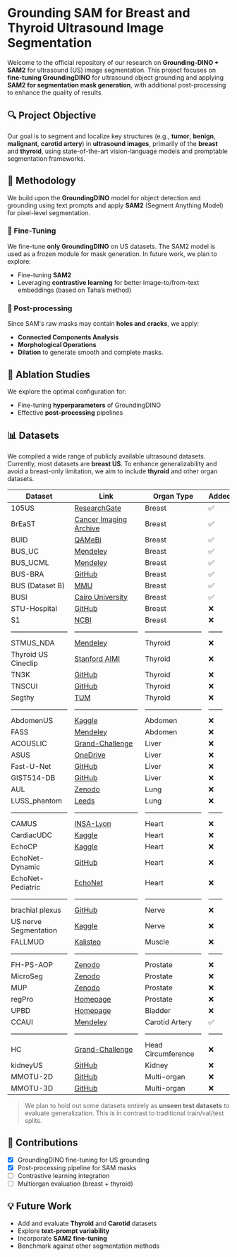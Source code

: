 # Grounding SAM for Breast and Thyroid Ultrasound Image Segmentation

Welcome to the official repository of our research on **Grounding-DINO + SAM2** for ultrasound (US) image segmentation. This project focuses on **fine-tuning GroundingDINO** for ultrasound object grounding and applying **SAM2 for segmentation mask generation**, with additional post-processing to enhance the quality of results.

## 🔍 Project Objective

Our goal is to segment and localize key structures (e.g., **tumor**, **benign**, **malignant**, **carotid artery**) in **ultrasound images**, primarily of the **breast** and **thyroid**, using state-of-the-art vision-language models and promptable segmentation frameworks.

## 🧪 Methodology

We build upon the **GroundingDINO** model for object detection and grounding using text prompts and apply **SAM2** (Segment Anything Model) for pixel-level segmentation.

### 🔧 Fine-Tuning

We fine-tune **only GroundingDINO** on US datasets. The SAM2 model is used as a frozen module for mask generation. In future work, we plan to explore:
- Fine-tuning **SAM2**
- Leveraging **contrastive learning** for better image-to/from-text embeddings (based on Taha’s method)

### 🔁 Post-processing

Since SAM's raw masks may contain **holes and cracks**, we apply:
- **Connected Components Analysis**
- **Morphological Operations**
- **Dilation**
to generate smooth and complete masks.

## 🧪 Ablation Studies

We explore the optimal configuration for:
- Fine-tuning **hyperparameters** of GroundingDINO
- Effective **post-processing** pipelines

## 📊 Datasets

We compiled a wide range of publicly available ultrasound datasets. Currently, most datasets are **breast US**. To enhance generalizability and avoid a breast-only limitation, we aim to include **thyroid** and other organ datasets.


| Dataset               | Link                                                                                                               | Organ Type         | Added |
|-----------------------|--------------------------------------------------------------------------------------------------------------------|--------------------|-------|
| 105US                 | [ResearchGate](https://www.researchgate.net/publication/329586355_100_2D_US_Images_and_Tumor_Segmentation_Masks)  | Breast             | ✅    |
| BrEaST                | [Cancer Imaging Archive](https://www.cancerimagingarchive.net/collection/breast-lesions-usg/)                     | Breast             | ✅    |
| BUID                  | [QAMeBi](https://qamebi.com/breast-ultrasound-images-database/)                                                   | Breast             | ✅    |
| BUS_UC                | [Mendeley](https://data.mendeley.com/datasets/3ksd7w7jkx/1)                                                       | Breast             | ✅    |
| BUS_UCML              | [Mendeley](https://data.mendeley.com/datasets/7fvgj4jsp7/1)                                                       | Breast             | ✅    |
| BUS-BRA               | [GitHub](https://github.com/wgomezf/BUS-BRA)                                                                      | Breast             | ✅    |
| BUS (Dataset B)       | [MMU](http://www2.docm.mmu.ac.uk/STAFF/M.Yap/dataset.php)                                                         | Breast             | ✅    |
| BUSI                  | [Cairo University](https://scholar.cu.edu.eg/?q=afahmy/pages/dataset)                                             | Breast             | ✅    |
| STU-Hospital          | [GitHub](https://github.com/xbhlk/STU-Hospital)                                                                   | Breast             | ❌    |
| S1                    | [NCBI](https://www.ncbi.nlm.nih.gov/pmc/articles/PMC8205136/)                                                     | Breast             | ❌    |
| ————————              | ————————— | ————————             | ——    |
| STMUS_NDA             | [Mendeley](https://data.mendeley.com/datasets/3jykz7wz8d/1)                                                       | Thyroid            | ❌    |
| Thyroid US Cineclip   | [Stanford AIMI](https://stanfordaimi.azurewebsites.net/datasets/a72f2b02-7b53-4c5d-963c-d7253220bfd5)             | Thyroid            | ❌    |
| TN3K                  | [GitHub](https://github.com/openmedlab/Awesome-Medical-Dataset/blob/main/resources/TN3K.md)                       | Thyroid            | ❌    |
| TNSCUI                | [GitHub](https://github.com/openmedlab/Awesome-Medical-Dataset/blob/main/resources/TN-SCUI2020.md)                | Thyroid            | ❌    |
| Segthy                | [TUM](https://www.cs.cit.tum.de/camp/publications/segthy-dataset/)                                                | Thyroid            | ❌    |
| ————————              | ————————— | ————————             | ——    |
| AbdomenUS             | [Kaggle](https://www.kaggle.com/datasets/ignaciorlando/ussimandsegm)                                              | Abdomen            | ❌    |
| FASS                  | [Mendeley](https://data.mendeley.com/datasets/4gcpm9dsc3/1)                                                       | Abdomen            | ❌    |
| ACOUSLIC              | [Grand-Challenge](https://acouslic-ai.grand-challenge.org/overview-and-goals/)                                   | Liver              | ❌    |
| ASUS                  | [OneDrive](https://onedrive.live.com/?authkey=%21AMIrL6S1cSjlo1I&id=7230D4DEC6058018%2191725&cid=7230D4DEC6058018)| Liver              | ❌    |
| Fast-U-Net            | [GitHub](https://github.com/vahidashkani/Fast-U-Net)                                                              | Liver              | ❌    |
| GIST514-DB            | [GitHub](https://github.com/howardchina/query2)                                                                   | Liver              | ❌    |
| AUL                   | [Zenodo](https://zenodo.org/records/7272660)                                                                      | Lung               | ❌    |
| LUSS_phantom          | [Leeds](https://archive.researchdata.leeds.ac.uk/1263/)                                                           | Lung               | ❌    |
| ————————              | ————————— | ————————             | ——    |
| CAMUS                 | [INSA-Lyon](https://humanheart-project.creatis.insa-lyon.fr/database/#collection/6373703d73e9f0047faa1bc8g)       | Heart              | ❌    |
| CardiacUDC            | [Kaggle](https://www.kaggle.com/datasets/xiaoweixumedicalai/cardiacudc-dataset)                                   | Heart              | ❌    |
| EchoCP                | [Kaggle](https://www.kaggle.com/datasets/xiaoweixumedicalai/echocp)                                               | Heart              | ❌    |
| EchoNet-Dynamic       | [GitHub](https://github.com/echonet/dynamic)                                                                      | Heart              | ❌    |
| EchoNet-Pediatric     | [EchoNet](https://echonet.github.io/pediatric)                                                                    | Heart              | ❌    |
| ————————              | ————————— | ————————             | ——    |
| brachial plexus       | [GitHub](https://github.com/Regional-US/brachial_plexus)                                                          | Nerve              | ❌    |
| US nerve Segmentation | [Kaggle](https://www.kaggle.com/c/ultrasound-nerve-segmentation/data)                                             | Nerve              | ❌    |
| FALLMUD               | [Kalisteo](https://kalisteo.cea.fr/index.php/fallmud/#)                                                           | Muscle             | ❌    |
| ————————              | ————————— | ————————             | ——    |
| FH-PS-AOP             | [Zenodo](https://zenodo.org/records/10829116)                                                                     | Prostate           | ❌    |
| MicroSeg              | [Zenodo](https://zenodo.org/records/10475293)                                                                     | Prostate           | ❌    |
| MUP                   | [Zenodo](https://zenodo.org/records/10475293)                                                                     | Prostate           | ❌    |
| regPro                | [Homepage](https://muregpro.github.io/data.html)                                                                  | Prostate           | ❌    |
| UPBD                  | [Homepage](https://ubpd.worldwidetracing.com:9443/)                                                               | Bladder            | ❌    |
| CCAUI                 | [Mendeley](https://data.mendeley.com/datasets/d4xt63mgjm/1)                                                       | Carotid Artery     | ✅    |
| ————————              | ————————— | ————————             | ——    |
| HC                    | [Grand-Challenge](https://hc18.grand-challenge.org/)                                                              | Head Circumference | ❌    |
| kidneyUS              | [GitHub](https://github.com/rsingla92/kidneyUS)                                                                   | Kidney             | ❌    |
| MMOTU-2D              | [GitHub](https://github.com/cv516Buaa/MMOTU_DS2Net)                                                               | Multi-organ        | ❌    |
| MMOTU-3D              | [GitHub](https://github.com/cv516Buaa/MMOTU_DS2Net)                                                               | Multi-organ        | ❌    |




> We plan to hold out some datasets entirely as **unseen test datasets** to evaluate generalization. This is in contrast to traditional train/val/test splits.

## 📌 Contributions

- [x] GroundingDINO fine-tuning for US grounding
- [x] Post-processing pipeline for SAM masks
- [ ] Contrastive learning integration
- [ ] Multiorgan evaluation (breast + thyroid)

## 💡 Future Work

- Add and evaluate **Thyroid** and **Carotid** datasets
- Explore **text-prompt variability**
- Incorporate **SAM2 fine-tuning**
- Benchmark against other segmentation methods
